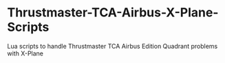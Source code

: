 # Thrustmaster-TCA-Airbus-X-Plane-Scripts
Lua scripts to handle Thrustmaster TCA Airbus Edition Quadrant problems with X-Plane
